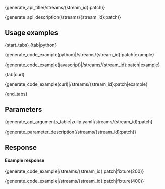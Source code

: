 {generate_api_title(/streams/{stream_id}:patch)}

{generate_api_description(/streams/{stream_id}:patch)}

## Usage examples

{start_tabs}
{tab|python}

{generate_code_example(python)|/streams/{stream_id}:patch|example}

{generate_code_example(javascript)|/streams/{stream_id}:patch|example}

{tab|curl}

{generate_code_example(curl)|/streams/{stream_id}:patch|example}

{end_tabs}

## Parameters

{generate_api_arguments_table|zulip.yaml|/streams/{stream_id}:patch}

{generate_parameter_description(/streams/{stream_id}:patch)}

## Response

#### Example response

{generate_code_example|/streams/{stream_id}:patch|fixture(200)}

{generate_code_example|/streams/{stream_id}:patch|fixture(400)}
